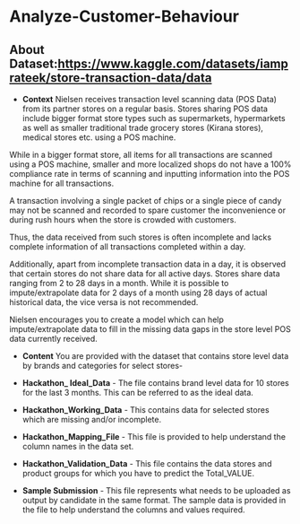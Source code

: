 # Analyze-Customer-Behaviour
## About Dataset:https://www.kaggle.com/datasets/iamprateek/store-transaction-data/data
* **Context**
Nielsen receives transaction level scanning data (POS Data) from its partner stores on a regular basis. Stores sharing POS data include bigger format store types such as supermarkets, hypermarkets as well as smaller traditional trade grocery stores (Kirana stores), medical stores etc. using a POS machine.

While in a bigger format store, all items for all transactions are scanned using a POS machine, smaller and more localized shops do not have a 100% compliance rate in terms of scanning and inputting information into the POS machine for all transactions.

A transaction involving a single packet of chips or a single piece of candy may not be scanned and recorded to spare customer the inconvenience or during rush hours when the store is crowded with customers.

Thus, the data received from such stores is often incomplete and lacks complete information of all transactions completed within a day.

Additionally, apart from incomplete transaction data in a day, it is observed that certain stores do not share data for all active days. Stores share data ranging from 2 to 28 days in a month. While it is possible to impute/extrapolate data for 2 days of a month using 28 days of actual historical data, the vice versa is not recommended.

Nielsen encourages you to create a model which can help impute/extrapolate data to fill in the missing data gaps in the store level POS data currently received.

* **Content**
You are provided with the dataset that contains store level data by brands and categories for select stores-

* **Hackathon_ Ideal_Data** - The file contains brand level data for 10 stores for the last 3 months. This can be referred to as the ideal data.

* **Hackathon_Working_Data** - This contains data for selected stores which are missing and/or incomplete.

* **Hackathon_Mapping_File** - This file is provided to help understand the column names in the data set.

* **Hackathon_Validation_Data** - This file contains the data stores and product groups for which you have to predict the Total_VALUE.

* **Sample Submission** - This file represents what needs to be uploaded as output by candidate in the same format. The sample data is provided in the file to help understand the columns and values required.
